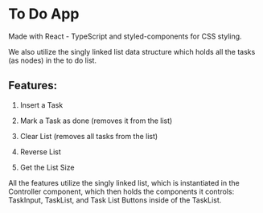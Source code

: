 # To Do App

Made with React - TypeScript and styled-components for CSS styling.

We also utilize the singly linked list data structure which holds all the tasks (as nodes)
in the to do list.

## Features:

1. Insert a Task

2. Mark a Task as done (removes it from the list)

3. Clear List (removes all tasks from the list)

4. Reverse List

5. Get the List Size

All the features utilize the singly linked list, which is instantiated in the Controller
component, which then holds the components it controls: TaskInput, TaskList, and
Task List Buttons inside of the TaskList.
